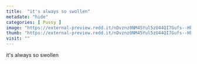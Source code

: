 ```yaml
---
title:  "it's always so swollen"
metadate: "hide"
categories: [ Pussy ]
image: "https://external-preview.redd.it/nDvznz0NM45Yul5zU44QI7Gufs--HkkoMkxp7uCJgPE.jpg?auto=webp&s=7a8d3ef97db88d31f65da8b99135a1ac8d8a0b9c"
thumb: "https://external-preview.redd.it/nDvznz0NM45Yul5zU44QI7Gufs--HkkoMkxp7uCJgPE.jpg?width=1080&crop=smart&auto=webp&s=fd9e9fd3be7f4e2a06a2409bae466c45af198cc4"
visit: ""
---
```

it's always so swollen
